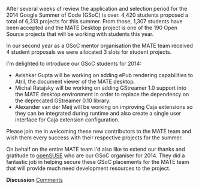 <!-- 
.. link:
.. description: MATE Desktop Google Summer of Code (GSoC) 2014 projects
.. tags: GSoC,openSUSE,News
.. date: 2014/04/28 06:14:31
.. title: MATE projects accepted for GSoC 2014
.. slug: 2014-04-28-mate-desktop-gsoc-2014-projects
.. author: Martin Wimpress
-->

After several weeks of review the application and selection period for the 
2014 Google Summer of Code (GSoC) is over. 4,420 students proposed a total of
6,313  projects for this summer. From those, 1,307 students have been accepted
and the MATE Desktop project is one of the 190 Open Source projects that will
be  working with students this year.

In our second year as a GSoC mentor organisation the MATE team received 4
student proposals we were allocated 3 slots for student projects.

I'm delighted to introduce our GSoC students for 2014:

  * Avishkar Gupta will be working on adding ePub rendering capabilities to
  Atril, the document viewer of the MATE desktop.
  * Michal Ratajsky will be working on adding GStreamer 1.0 support into the 
  MATE desktop environment in order to replace the dependency on the deprecated 
  GStreamer 0.10 library.
  * Alexander van der Meij will be working on improving Caja extensions so they 
  can be integrated during runtime and also create a single user interface for
  Caja extension configuration.

Please join me in welcoming these new contributors to the MATE team and wish
them every success with their respective projects for the summer.

On behalf on the entire MATE team I'd also like to extend our thanks and
gratitude to [openSUSE](http://www.opensuse.org) who are our GSoC organiser for
2014. They did a fantastic job in helping secure these GSoC placements for the
MATE team that will provide much need development resources to the project.

<div class="alert alert-success">
<strong>Discussion</strong> <a href="http://forums.mate-desktop.org/viewtopic.php?f=20&t=3035" class="alert-link">Comments</a>
</div>
